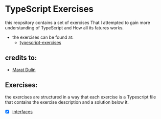 # TypeScript Exercises

this reopsitory contains a set of exercises That I attempted to gain more understanding of TypeScript and How all its fatures works.

- the exercises can be found at:
    - [typescript-exercises](https://typescript-exercises.github.io/)

## credits to:
- [Marat Dulin](https://github.com/mdevils)

## Exercises:
the exercises are structured in a way that each exercise is a Typescript file that contains the exercise description and a solution below it.

-[x] [interfaces](./1.interface.ts)